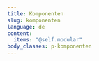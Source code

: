 ```yaml
---
title: Komponenten
slug: komponenten
language: de
content:
  items: "@self.modular"
body_classes: p-komponenten
---
```

